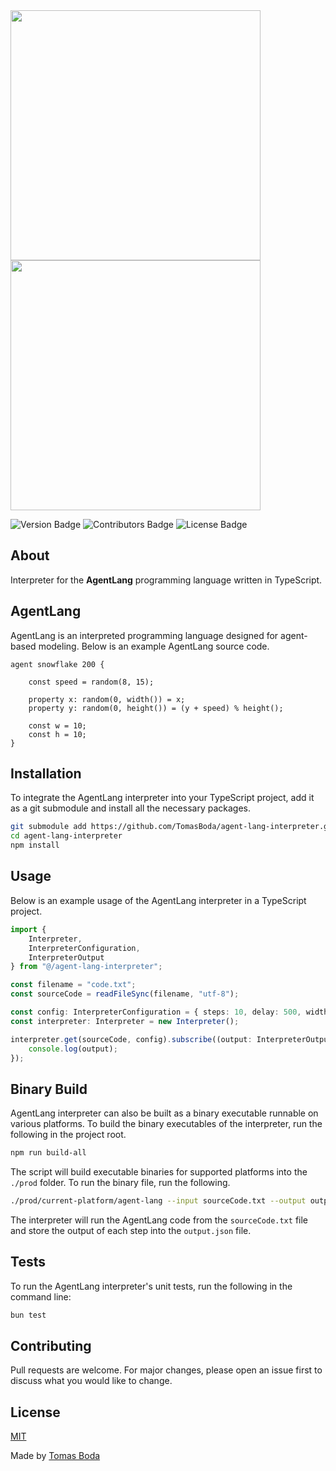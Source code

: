 <img src="./assets/agent-lang-interpreter-logo-black.png#gh-light-mode-only" width="400">
<img src="./assets/agent-lang-interpreter-logo-white.png#gh-dark-mode-only" width="400">

![Version Badge](https://img.shields.io/badge/version-1.0.0-blue?style=flat)
![Contributors Badge](https://img.shields.io/badge/contributors-1-green?style=flat)
![License Badge](https://img.shields.io/badge/license-MIT-red?style=flat)

## About
Interpreter for the **AgentLang** programming language written in TypeScript.

## AgentLang
AgentLang is an interpreted programming language designed for agent-based modeling. Below is an example AgentLang source code.
```
agent snowflake 200 {

    const speed = random(8, 15);

    property x: random(0, width()) = x;
    property y: random(0, height()) = (y + speed) % height();
    
    const w = 10;
    const h = 10;
}
```

## Installation
To integrate the AgentLang interpreter into your TypeScript project, add it as a git submodule and install all the necessary packages.
```bash
git submodule add https://github.com/TomasBoda/agent-lang-interpreter.git
cd agent-lang-interpreter
npm install
```

## Usage
Below is an example usage of the AgentLang interpreter in a TypeScript project.
```ts
import {
    Interpreter,
    InterpreterConfiguration,
    InterpreterOutput
} from "@/agent-lang-interpreter";

const filename = "code.txt";
const sourceCode = readFileSync(filename, "utf-8");

const config: InterpreterConfiguration = { steps: 10, delay: 500, width: 500, height: 500 };
const interpreter: Interpreter = new Interpreter();

interpreter.get(sourceCode, config).subscribe((output: InterpreterOutput) => {
    console.log(output);
});
```

## Binary Build
AgentLang interpreter can also be built as a binary executable runnable on various platforms. To build the binary executables of the interpreter, run the following in the project root.
```bash
npm run build-all
```
The script will build executable binaries for supported platforms into the `./prod` folder. To run the binary file, run the following.
```bash
./prod/current-platform/agent-lang --input sourceCode.txt --output output.json
```
The interpreter will run the AgentLang code from the `sourceCode.txt` file and store the output of each step into the `output.json` file.

## Tests
To run the AgentLang interpreter's unit tests, run the following in the command line:
```bash
bun test
```

## Contributing
Pull requests are welcome. For major changes, please open an issue first to discuss what you would like to change.

## License
[MIT](/LICENSE.md)

Made by [Tomas Boda](https://github.com/TomasBoda)
